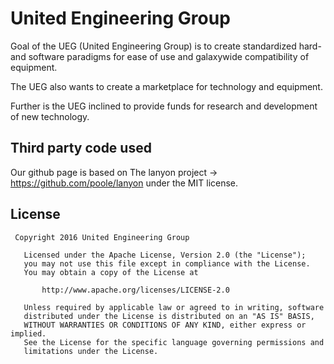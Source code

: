 # United Engineering Group

Goal of the UEG (United Engineering Group) is to create standardized hard- and software paradigms for ease of use and galaxywide compatibility of equipment.

The UEG also wants to create a marketplace for technology and equipment.

Further is the UEG inclined to provide funds for research and development of new technology.

## Third party code used
Our github page is based on
The lanyon project -> https://github.com/poole/lanyon under the MIT license.

## License

```
 Copyright 2016 United Engineering Group

   Licensed under the Apache License, Version 2.0 (the "License");
   you may not use this file except in compliance with the License.
   You may obtain a copy of the License at

       http://www.apache.org/licenses/LICENSE-2.0

   Unless required by applicable law or agreed to in writing, software
   distributed under the License is distributed on an "AS IS" BASIS,
   WITHOUT WARRANTIES OR CONDITIONS OF ANY KIND, either express or implied.
   See the License for the specific language governing permissions and
   limitations under the License.
```
